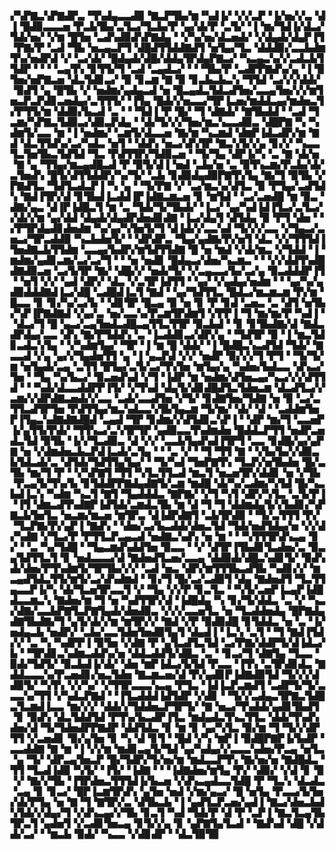 ▞▚▛▇▃▚▛▇▟▛▃▝▜▚▟▄▃▃▟▉▝▇▃▛▜▙▞▆▝▚▟▐▞▝▞▞▃▛▝▐▞▅▞▞▃▝▟▐▝█▟▉▃▃▃▅▝▛▃▙▜▙▞▃▜▃▞▜▃▙▞▛▝▄▞▟▞▛▝▃▜▞▝▐▝▆▞▜▟▐▞▟▃▞▜▟▞▅▞▝▞▆▝█▜▅▝▃▟▚▟▉▟▚▛▇▟▄▝▝▞▚▞▅▞▟▃▅▟▞▝▞▟▄▟▞▟▄▛▐▜▝▛▇▞▛▝▃▟▝▜▙▝▅▃▄▃▛▜▝▟█▟▜▜▟▟▇▟▜▝▅▜▄▞▜▃▝▟▟▟▉▞▃▃▙▟▆▜▚▞▅▟▛▟▝▞▝▃▞▟▞▝█▟▄▟▞▟█▞▟▟▄▜▛▟▄▛▇▃▞▝▚▃▄▃▚▞▞▃▟▃▙▜▜▟▛▝▝▝▝▃▄▜▚▝▊▜▜▞▜▝▃▟▝▃▄▟▃▞▝▝▝▜▙▞▛▝▃▟▛▛▇▟▚▞▄▝▐▝▉▜▅▞▅▛▇▃▅▝▟▃▜▟▊▃▞▝▉▝▊▃▆▝▇▝▉▝▊▃▙▃▙▃▚▝▜▜▟▝▃▞▞▞▟▟▞▝▉▟▜▝▄▝█▜▙▝▞▝▅▟▆▞▄▟▄▃▟▝▅▝█▃▄▟▃▜▟▃▟▜▅▞▃▃▄▜▅▞▞▞▆▜▅▃▛▃▛▟▊▃▅▟▄▞▃▜▜▜▞▝▐▜▄▝█▟▞▞▅▃▃▞▜▛▐▃▅▞▆▟▟▃▄▞▆▟▅▃▜▞▛▜▜▞▆▝▟▟▉▞▙▃▟▝▃▝▝▝▜▟▐▝▛▝█▞▝▜▝▟▇▟▞▝▇▜▙▟▟▝▝▃▟▝▜▃▆▞▚▛▇▃▜▟▉▃▞▟▉▃▛▟▄▝▝▟▞▜▞▞▞▜▅▞▆▃▚▃▃▟▉▃▝▟█▛▇▝▚▝▚▟▆▜▞▃▃▝▆▝▐▝▅▟▆▞▝▃▆▜▞▟▃▃▅▝▇▞▆▝▚▃▆▟▝▟▆▛▐▟▃▟▛▞▆▝▇▟▝▟▃▜▜▟▚▞▃▞▚▟▃▝▅▜▝▝▟▟▚▝▅▃▞▟▚▜▛▝▇▃▚▜▞▞▄▝▊▞▞▝▚▃▃▜▃▜▅▜▙▃▜▟▜▟▝▜▃▝▛▟▜▜▛▞▜▟▉▃▅▝▝▜▞▜▄▝▟▛▐▞▚▝▃▝▇▝▟▞▅▝▇▝▄▝▜▜▄▞▆▃▄▟█▃▟▝▛▝▉▜▞▟▐▝▅▟▝▃▙▞▅▝▃▝▉▜▚▃▆▞▛▃▙▞▟▞▃▜▅▟▚▝█▜▞▟▜▜▟▟▛▞▚▞▜▞▝▃▙▝▊▟▉▟▄▟▉▛▇▜▚▜▄▝▇▞▜▝▉▜▙▝▞▛▇▟▜▃▝▜▟▜▃▟▃▛▐▝▚▝▄▝▝▜▞▛▇▝▞▝▃▞▆▃▚▞▟▜▃▝▉▝▛▜▄▞▃▟▜▟▚▝▇▟▐▜▛▞▟▝▊▜▙▟▐▃▟▟▐▛▐▟▇▃▆▃▅▝▊▝▆▜▟▝▝▃▞▃▅▟█▝▆▝▉▃▝▟▇▞▄▃▝▟▐▛▐▟█▃▜▝▆▝▃▝▜▟▞▜▞▜▙▟▞▝▐▃▞▝▄▞▚▟▐▟▐▜▃▞▃▜▃▞▞▟▞▞▆▝▄▞▟▟▝▟▄▟▞▟▄▟▛▟▅▟▊▟▇▝▐▃▞▟▄▜▝▟▜▟▄▝▉▝▛▜▝▟▅▝▝▞▛▜▛▟▄▟▊▟▅▟▆▝▚▞▄▞▚▜▅▜▞▜▝▟▐▟▞▞▃▃▚▟▝▜▞▞▞▃▃▝▞▜▄▃▞▃▅▃▞▜▛▃▟▟▉▝▚▃▙▟▅▜▞▝▝▟▛▟▛▃▝▜▄▞▄▟▇▞▛▞▅▜▝▟▃▝▞▞▜▜▜▟▐▜▅▟▇▃▙▜▜▟▆▝▃▃▄▞▙▟▛▞▆▜▟▜▜▟▇▝█▝▅▝▆▟▝▞▟▞▆▃▝▞▜▟▟▝▐▝▆▟▆▞▄▟▊▃▆▞▃▞▃▞▜▝▝▝▅▝▅▟▊▝█▟▄▃▞▟▅▞▚▃▆▃▝▝▝▞▞▟▟▜▚▟█▟▇▟▉▃▅▝▃▞▙▜▛▝▇▞▝▟█▞▞▝▅▟▞▜▞▝▞▃▄▃▃▞▙▞▃▞▄▝▉▃▟▟▟▛▐▜▝▝▅▜▝▞▞▝▄▟▝▟▛▞▝▟▃▝▞▃▜▛▐▟▜▜▝▝▄▞▝▞▄▟▄▞▅▟▆▝▝▝▄▞▚▞▄▟▉▟▟▟▇▟▐▃▞▟█▝▃▟█▟▐▃▜▝▇▟▝▝▄▞▜▟▜▜▃▝█▟▃▞▆▃▆▃▆▝▛▞▆▝█▃▃▝▊▝▊▞▚▞▃▞▙▝▝▟▊▜▛▝█▃▄▝▉▝▅▝▊▝▛▝▊▟▝▃▅▃▝▃▝▟▜▝▅▜▙▞▚▛▐▛▇▟▇▟▝▞▄▞▃▝▅▞▃▃▚▞▛▃▆▜▛▟▆▜▝▞▛▛▐▝▜▝▆▞▆▞▛▝▚▟▐▝▝▟▃▞▜▝█▝▄▃▞▃▄▜▅▟▃▟█▃▄▜▜▃▜▜▛▝▉▃▙▟▝▝▊▝▊▜▙▟▇▞▟▝▇▟▃▟▛▟▄▞▃▃▝▟▚▝▇▞▛▜▟▟▚▝▃▝▐▃▟▟▊▃▞▟▛▞▄▝▝▜▟▜▛▝▉▝▐▝▆▃▜▟▊▃▟▃▚▜▄▝▝▞▚▟▆▜▄▞▝▜▛▝▐▝▆▝█▝▟▟▞▝▐▝█▟█▃▚▃▟▜▟▝▜▟▞▝▇▃▃▟▝▞▄▝▄▞▞▜▄▟▅▜▜▝▄▝▐▝▄▃▛▟▝▞▞▝▅▟▛▝▉▞▞▞▜▝▛▜▝▝▜▞▜▞▆▝▅▜▄▟▞▃▄▝▃▜▜▝█▜▄▞▃▜▞▃▞▜▚▜▅▝▆▜▄▞▄▝▚▟▅▞▙▟▃▃▝▟▚▃▞▜▅▝▝▜▄▝▚▞▙▃▞▝▉▃▅▟▚▟▝▞▜▝▐▟▛▝▆▝▅▟▆▞▟▜▅▃▄▞▚▃▞▞▞▟▜▜▟▝▝▝▚▟▞▟▃▃▟▟▛▛▐▜▞▝▞▜▚▟▝▟▄▜▞▟▊▟█▟▜▃▜▟▅▃▆▝▟▃▟▜▃▞▞▃▆▞▞▟▛▟▇▃▅▟▞▞▃▃▝▃▟▞▃▃▟▜▅▝▞▜▞▝▊▟▇▜▅▞▜▟▇▝▅▝▉▝▃▞▃▜▜▃▟▜▛▜▅▝▛▟▜▜▄▞▆▃▚▟▃▃▚▜▙▜▄▃▆▝▜▞▆▞▝▟▞▝▟▝▝▃▟▟▆▜▅▛▐▜▄▃▚▟▇▟▇▟█▟▝▃▄▟▝▜▛▝▊▟▆▞▞▟▜▟▊▃▚▛▐▝▝▟▛▝▆▞▜▝▃▃▅▛▐▞▄▜▜▞▛▟▞▝▜▜▚▃▞▃▚▜▛▜▛▝▄▟▉▃▃▜▚▟▆▟▅▝█▟▟▃▛▜▜▝▅▟▛▃▅▟▃▜▟▝▉▜▙▝▐▞▞▜▃▟▉▃▝▟▝▞▞▝▃▃▙▜▄▟▚▟▐▜▛▜▝▃▃▝▊▟█▞▄▞▄▛▇▝▅▝▞▟▆▟▅▃▙▃▛▟▐▃▟▞▃▜▄▝▝▝▃▝▞▝▝▜▝▜▜▝▇▝▝▞▙▞▙▞▞▟▉▃▙▜▟▃▟▞▃▝▟▜▟▞▜▟▜▜▄▜▄▞▝▝▜▞▚▟▝▜▅▛▇▜▚▝▜▃▛▞▅▜▙▟▅▝█▞▃▜▙▝▆▞▜▝▛▝▝▞▚▛▇▜▝▜▜▝▚▜▃▜▜▃▟▝▆▃▜▝▅▃▅▜▛▞▟▟▊▝▅▝▞▜▙▝▛▃▄▜▞▜▚▞▙▝▊▜▟▟▛▛▇▟▄▟▇▜▞▃▆▝▆▟█▝▟▞▚▞▃▟▆▞▚▜▟▝█▞▚▃▙▟▐▃▚▝▚▟▆▝▚▃▜▝▇▜▝▜▄▟▟▟▃▝▇▛▇▞▝▞▜▝▚▜▝▟▛▞▚▜▃▝▃▜▞▛▐▝▐▜▝▟▆▃▟▜▚▟▇▛▐▟▜▟▞▃▆▟▃▜▙▝▆▝▟▝▜▝▜▝▟▟▆▟▄▜▞▞▙▟▊▞▚▛▇▃▙▜▅▜▃▝▅▃▆▞▆▃▅▝▆▜▛▃▝▟▐▟▛▟▇▜▝▃▙▜▛▟▉▝▝▜▞▃▜▜▜▝▛▞▝▜▃▛▇▞▛▞▄▛▐▝▇▟▚▝▝▟▅▞▃▞▙▃▟▟▞▟▅▃▜▟▝▜▟▞▅▟▜▟▄▞▅▝▞▞▟▞▚▟▇▝▞▜▃▞▛▝▛▜▜▃▛▃▄▃▟▝▅▟▇▃▚▟▚▝▅▝▆▝▝▝▚▜▜▜▛▟▚▃▄▝▊▞▝▝▃▝▚▞▜▟█▝▝▜▄▃▆▟▚▟▟▜▅▝▉▃▃▝▝▞▝▟▜▛▐▜▙▟▊▜▃▟▅▞▃▝▉▃▄▜▟▜▜▃▜▝▊▝▅▟▃▃▃▞▟▝▇▟▅▟▜▃▅▞▃▃▄▝▟▟▉▟▞▟█▃▚▟▊▜▞▝▉▟▚▟▞▟▅▞▛▜▚▟▆▜▞▜▛▜▙▞▞▞▝▃▟▝▅▃▝▟▛▞▆▜▜▜▙▃▟▜▙▝▚▟▊▞▞▝▆▃▄▟▜▟▃▜▜▞▆▜▞▃▞▟▚▟▆▟▝▝▊▞▜▝█▞▃▞▃▟▉▜▝▟▄▝▇▟▅▟▜▝▜▃▜▜▄▃▃▛▐▞▚▝▟▞▜▃▅▜▛▃▃▜▝▞▝▜▄▝▞▞▛▝▊▃▜▃▝▝▚▜▞▃▅▛▐▃▄▛▐▟█▟▃▃▆▃▚▝▇▟▅▞▆▝▜▝▅▝▚▟▜▜▛▞▟▝▐▟█▟▄▝▚▝▊▞▜▞▟▟▃▝▃▝▞▝▚▃▞▟▇▞▃▃▙▛▇▜▃▛▇▜▄▟▞▟▅▟▉▃▝▞▞▞▃▃▅▜▃▝▅▝▜▃▟▟▅▟▄▝█▛▇▟▄▟▇▜▙▟▇▞▜▝▄▜▞▟▞▞▆▝▆▜▛▞▞▝▇▟▝▞▛▝▉▟▉▟█▝▊▜▟▟▃▝▅▝▃▝▐▞▅▟▄▃▙▝▅▟▛▞▝▃▙▞▃▃▜▟▅▜▅▟▉▜▄▜▝▟▄▟▐▝▐▃▚▝▃▜▝▝▜▝▇▟▐▜▟▞▞▝▃▝▚▝▚▟▛▛▐▝▉▜▅▝▞▟▇▝▛▝▄▜▃▟▜▃▜▟▝▃▞▛▇▞▟▟▛▜▞▟▐▟▃▞▙▝▝▜▛▟▊▃▚▟▆▃▟▟▚▞▅▝▟▟▃▟▟▜▞▟█▃▝▃▝▝▊▃▞▜▝▟▇▜▄▝▜▃▃▝▉▟▞▜▟▜▞▝▉▃▙▟▐▞▟▞▝▟▅▝▆▛▐▟▃▞▙▜▟▝▛▃▃▝▐▜▚▝▃▜▛▟▊▟▃▝▇▟▟▃▃▃▚▞▛▃▅▟▊▞▅▃▜▟▅▝▇▃▆▃▅▞▟▝▛▞▄▟▊▛▐▟▇▟▉▜▟▝▜▞▞▞▟▟▉▜▞▝▚▜▚▝▞▞▚▞▝▞▜▜▛▃▃▃▚▃▄▝▛▜▃▝▐▟▐▃▛▃▆▟▜▝▃▟▛▜▞▜▞▃▃▃▚▞▜▜▝▞▚▟▃▛▇▟▝▝▐▜▃▟▟▟▐▟▜▟▛▝▞▟▊▝▝▜▞▞▃▟▄▃▜▛▇▃▜▟█▃▜▃▆▟▐▃▃▝▆▞▞▞▝▟▟▞▞▜▟▟▅▃▛▜▛▜▞▝▇▝▅▃▞▜▚▟▟▞▄▟▊▜▙▟▜▝▊▝▉▟▚▝▟▃▜▟▟▜▟▝▛▜▚▞▙▃▟▛▐▜▃▝▆▟▄▟▃▜▚▃▜▜▃▝▟▟▞▜▚▟▚▟▅▞▟▝▜▞▜▟▅▟▛▛▇▟▛▝▟▟▜▟▃▝▊▝▆▝▊▝▄▞▚▜▃▝▉▞▆▝▜▝▜▞▞▟▛▜▜▝▞▃▅▟▊▝▉▞▄▜▅▝▊▝▚▝▟▝▊▜▝▝█▟▝▞▚▝▆▛▐▝▉▟█▛▇▛▐▞▙▟▛▝▃▃▟▟▇▝▇▝▆▝▐▝▞▞▆▝▆▟▊▃▄▜▞▜▟▝▄▞▚▟▄▞▞▃▃▃▚▟▅▞▛▃▄▝▅▜▃▝▄▝▜▞▝▟▛▃▄▜▅▃▛▝█▞▜▟▛▞▜▞▅▞▆▝▆▟▃▃▛▜▚▝▇▞▅▞▅▝▇▟█▟▃▝▜▜▝▜▃▟▐▟▉▝▚▜▞▝▐▜▞▝▐▟▇▝▝▝▐▟▇▟▅▞▆▜▄▝▛▞▝▟▉▞▝▞▟▝▊▝▉▝▞▝▇▞▞▜▙▝▐▜▛▟▅▃▜▜▜▟▐▞▙▃▅▝▞▟▚▃▄▟▃▃▜▟█▝▛▝▜▃▚▝▟▃▟▃▝▃▄▝▊▝▊▃▞▝█▛▐▃▆▜▛▟▚▝▄▜▅▝▅▟▝▞▆▞▄▃▞▝█▝▅▜▄▝▛▃▃▞▙▜▅▞▟▞▛▜▄▝▅▝▇▝▜▝▇▜▛▞▃▝▟▜▙▃▙▝▐▝▄▟▜▃▛▃▅▞▄▟▐▝▇▃▞▟▅▃▙▟▚▜▟▞▞▟▄▞▜▝▞▟▚▃▄▞▞▜▙▝▊▃▜▝▚▟▝▜▟▞▛▝▟▝▛▝▃▛▐▝▇▃▜▃▄▜▙▜▛▃▜▝▄▟▅▜▝▞▃▟▊▜▅▃▄▝▊▜▞▞▄▝▊▝▄▛▇▜▄▜▃▟▝▝▇▟▚▟▝▟█▝▞▟▟▞▃▞▝▝▆▃▙▝▉▟▞▝▚▃▃▝▞▟▊▟▛▝▝▟▃▜▉▜▉
